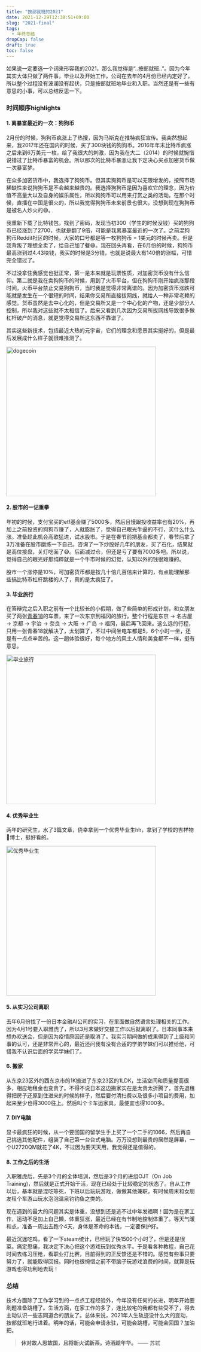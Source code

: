 ```yaml
---
title: "按部就班的2021"
date: 2021-12-29T12:38:51+09:00
slug: "2021-final"
tags:
  - 年终总结
dropCap: false
draft: true
toc: false
---
```


如果说一定要选一个词来形容我的2021，那么我觉得是“..按部就班..”。因为今年其实大体只做了两件事，毕业以及开始工作。公司在去年的4月份已经内定好了，所以整个过程没有波澜没有起伏，只是按部就班地毕业和入职。当然还是有一些有意思的小事，可以总结反思一下。

### 时间顺序highlights

#### 1. 离暴富最近的一次：狗狗币
2月份的时候，狗狗币疯涨上了热搜，因为马斯克在推特疯狂宣传。我突然想起来，我2017年还在国内的时候，买了300块钱的狗狗币。2016年年末比特币疯涨之后来到6万美元一枚，给了我很大的刺激，因为我在大二（2014）的时候就惋惜说错过了比特币暴富的机会。所以那次的比特币暴涨让我下定决心买点加密货币做一次暴富梦。

在众多加密货币中，我选择了狗狗币。但其实狗狗币是可以无限增发的，按照市场稀缺性来说狗狗币是不会越来越贵的。我选择狗狗币是因为喜欢它的理念，因为价值不高量大以及自身的娱乐属性，所以狗狗币可以用来打赏之类的活动。在那个时候，直播在中国是很火的，所以我觉得狗狗币未来前景也很大。没想到现在狗狗币是被名人炒火的😅。

我重新下载了比特钱包，找到了密码，发现当初300（学生的时候没钱）买的狗狗币已经涨到了2700，也就是翻了9倍，可能是我离暴富最近的一次了。之前混狗狗币Reddit社区的时候，大家的口号都是等一枚狗狗币 = 1美元的时候再卖。但是我背叛了理想全卖了，给自己加了餐😄。现在回头再看，在6月份的时候，狗狗币最高涨到过4.43块钱，我买的时候是3分钱，也就是说最大有140倍的涨幅，可惜完全错过了。

不过没拿住我感觉也挺正常，第一是本来就是玩票性质，对加密货币没有什么信仰。第二就是我在卖狗狗币的时候，用到了火币平台，但在狗狗币刚开始疯涨那段时间，火币平台禁止交易狗狗币，当时我是觉得非常离谱的。因为加密货币涨跌可能就是发生在一个很短的时间，结果你交易所直接拔网线，就给人一种非常老赖的感觉。货币虽然是去中心化的，但是交易所又是一个中心化的产物，还是少部分人控制，所以我对这些就不太相信了。后来又看到几次因为交易所拔网线导致很多做杠杆破产的消息，就更觉得交易所这东西不靠谱了。

其实这些新技术，包括最近大热的元宇宙，它们的理念和愿景其实挺好的，但是最后发展成什么样子就很难推测了。

<img src="/images/dogecoin.jpg" alt="dogecoin" width="400"/>

#### 2. 股市的一记重拳

年初的时候，支付宝买的etf基金赚了5000多，然后且慢跟投收益率也有20%，再加上之前投资的狗狗币赚了，人就膨胀了，觉得自己眼光牛逼的不行，买什么什么涨。准备趁此机会高歌猛进，试水股市。于是在春节前把基金都卖了，春节后拿了3万准备在股市磨练一下自己。咨询了一下炒股好几年的朋友，买了石化，结果就是高位接盘，关灯吃面了😅。后面减过仓，但还是亏了要有7000多吧。所以说，觉得自己的眼光好那纯粹就是一个牛市时候的幻觉，认知以外的钱很难赚的。

股市一个涨停是10%，可加密货币都是按几十倍几百倍来计算的，有点能理解那些搞比特币杠杆跳楼的人了，真的是太疯狂了。

#### 3. 毕业旅行

在答辩完之后入职之前有一个比较长的小假期，做了些简单的形成计划，和女朋友买了两张[青春18](https://transjp.info/jp/archives/2183)的车票，来了一次东京到福冈的旅行。整个行程是东京 → 名古屋 → 京都 → 宇治 → 奈良 → 大阪 → 广岛 → 福冈，最后再飞回来。这么远的行程，只用一张青春18就解决了，太划算了，不过中间坐电车都是5，6个小时一坐，还是有一点点辛苦的。这一趟体验很好，每个地方的风土人情和美食都不一样，挺有意思。

<img src="/images/qingchun18.jpg" alt="毕业旅行" width="400"/>

#### 4. 优秀毕业生

两年的研究生，水了3篇文章，侥幸拿到一个优秀毕业生hh，拿到了学校的吉祥物🐻博士，挺好看的。

<img src="/images/waseda_bear.jpg" alt="优秀毕业生" width="400"/>

#### 5. 从实习公司离职

去年6月份找了一份日本金融AI公司的实习，在里面做自然语言处理相关的工作。因为4月1号要入职雅虎了，所以3月末做好交接工作以后就离职了。日本同事本来想办欢送会，但是因为疫情原因还是取消了。我实习期间做的成果得到了上级和同事的认可，还是非常开心的，最近还问我有没有合适的学弟学妹们可以推给他，可惜我不认识后面的学弟学妹们了。


#### 6. 搬家

从东京23区外的西东京市的1K搬进了东京23区的1LDK，生活空间和质量提高很多，相应地租金也变贵了。不得不说日本这边搬家实在是太贵太折腾了，首先退租得把房子还原到住进来的时候的样子，然后要付清扫费以及很多小项目的费用，加起来至少也得3000往上。然后叫个卡车运家具，最便宜也得1000多。

#### 7. DIY电脑

显卡最疯狂的时候，从一个要回国的留学生手上买了一个二手的1066，然后再自己挑选其他配件，组装了自己第一台台式电脑。万万没想到最贵的居然是屏幕，一个U2720QM就花了4K，不过因为要天天用，我觉得还是值得的。

#### 8. 工作之后的生活

入职雅虎后，先是3个月的全体培训，然后是3个月的进组OJT（On Job Training)，然后就是正式开始干活，现在已经处于比较稳定的状态了。自从工作以后，基本就是混吃等死，下班以后玩玩游戏，做做其他兼职，有时候周末和女朋友租个车游山玩水泡泡温泉钓钓鱼之类的。

现在遇到的最大的问题其实是体重，没想到还是逃不过中年发福啊！因为是在家工作，运动不足加上自己懒，体重狂涨，最近已经在有节制地控制体重了。等天气暖和点，准备一周出去跑个4天，身体是革命的本钱，一定要保护好。

最近沉迷吃鸡，看了一下steam统计，已经玩了快1500个小时了，但是还是很菜。痛定思痛，我决定下决心把这个游戏玩到优秀水平。于是看各种教程，自己花时间去练习压枪，看职业打比赛，目前得到的正反馈还是不错的。感觉有些事只要努力了，就能取得回报。同时也很惋惜之前不带脑子玩游戏浪费的时间，就算是玩游戏也得功利地去玩！

### 总结

技术方面除了工作学习到的一点点工程经验外，今年没有任何的长进，明年开始要刷题准备跳槽了。生活方面，在家工作的多了，连比较宅的我都有些受不了，得去主动认识一些志同道合的朋友了。总体来说，2021年人生轨迹没什么大的变动，按部就班地行进着。明年的话，可能会申请永驻，可能会跳槽，可能会回国？加油把。

> **休对故人思故国，且将新火试新茶。诗酒趁年华。**  —— 苏轼
